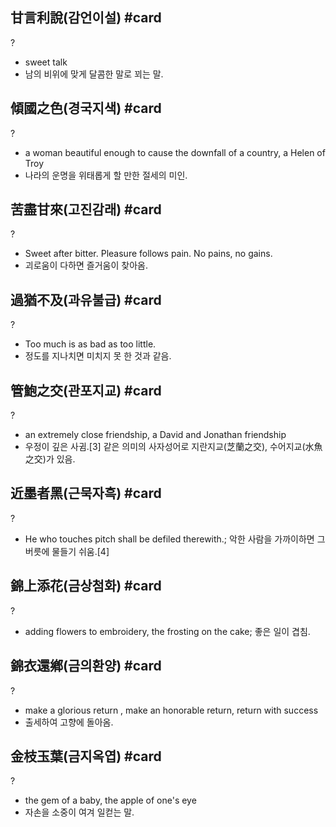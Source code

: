 ## 甘言利說(감언이설) #card
?
- sweet talk
- 남의 비위에 맞게 달콤한 말로 꾀는 말.
<!--SR:!2025-03-18,49,210-->

## 傾國之色(경국지색) #card
?
- a woman beautiful enough to cause the downfall of a country, a Helen of Troy
- 나라의 운명을 위태롭게 할 만한 절세의 미인.
<!--SR:!2025-06-29,167,246-->

## 苦盡甘來(고진감래) #card
?
- Sweet after bitter. Pleasure follows pain. No pains, no gains.
- 괴로움이 다하면 즐거움이 찾아옴.
<!--SR:!2025-02-24,32,190-->

## 過猶不及(과유불급) #card
?
- Too much is as bad as too little.
- 정도를 지나치면 미치지 못 한 것과 같음.
<!--SR:!2025-03-01,12,130-->

## 管鮑之交(관포지교) #card
?
- an extremely close friendship, a David and Jonathan friendship
- 우정이 깊은 사귐.[3] 같은 의미의 사자성어로 지란지교(芝蘭之交), 수어지교(水魚之交)가 있음.
<!--SR:!2025-02-27,10,130-->

## 近墨者黑(근묵자흑) #card
?
- He who touches pitch shall be defiled therewith.; 악한 사람을 가까이하면 그 버릇에 물들기 쉬움.[4]
<!--SR:!2025-03-12,32,170-->

## 錦上添花(금상첨화) #card
?
- adding flowers to embroidery, the frosting on the cake; 좋은 일이 겹침.
<!--SR:!2025-03-02,34,190-->

## 錦衣還鄕(금의환양) #card
?
- make a glorious return , make an honorable return, return with success
- 출세하여 고향에 돌아옴.
<!--SR:!2025-03-03,28,170-->

## 金枝玉葉(금지옥엽) #card
?
- the gem of a baby, the apple of one's eye
- 자손을 소중이 여겨 일컫는 말.
<!--SR:!2025-02-21,2,150-->